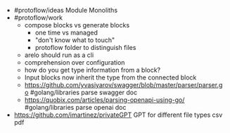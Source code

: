 - #protoflow/ideas Module Monoliths
- #protoflow/work
	- compose blocks vs generate blocks
		- one time vs managed
		- "don't know what to touch"
		- protoflow folder to distinguish files
	- arelo should run as a cli
	- comprehension over configuration
	- how do you get type information from a block?
	- Input blocks now inherit the type from the connected block
	- https://github.com/yvasiyarov/swagger/blob/master/parser/parser.go #golang/libraries parse swagger doc
	- https://quobix.com/articles/parsing-openapi-using-go/ #golang/libraries parse openai doc
- https://github.com/imartinez/privateGPT GPT for different file types csv pdf